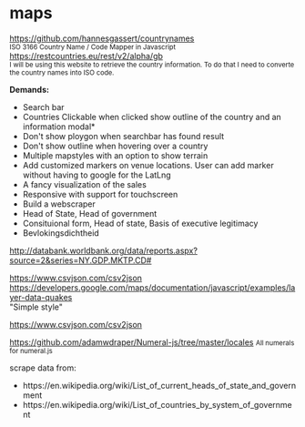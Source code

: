 # maps
https://github.com/hannesgassert/countrynames <br>
<small>ISO 3166 Country Name / Code Mapper in Javascript</small><br>
https://restcountries.eu/rest/v2/alpha/gb <br>
<small>I will be using this website to retrieve the country information. To do that I need to converte the country names into ISO code.</small>

<b>Demands:</b>
<ul>
    <li>Search bar</li>
    <li>Countries Clickable when clicked show outline of the country and an information modal*</li>
    <li>Don't show ploygon when searchbar has found result</li>
    <li>Don't show outline when hovering over a country</li>
    <li>Multiple mapstyles with an option to show terrain</li>
    <li>Add customized markers on venue locations. User can add marker without having to google for the LatLng</li>
    <li>A fancy visualization of the sales</li>
    <li>Responsive with support for touchscreen</li>
    <li>Build a webscraper</li>
    <li>Head of State,  Head of government</li>
    <li>Consituional form, Head of state, Basis of executive legitimacy</li>
    <li>Bevlokingsdichtheid</li>
</ul>  

 http://databank.worldbank.org/data/reports.aspx?source=2&series=NY.GDP.MKTP.CD# <br>

https://www.csvjson.com/csv2json<br>
https://developers.google.com/maps/documentation/javascript/examples/layer-data-quakes<br>
"Simple style"

https://www.csvjson.com/csv2json

https://github.com/adamwdraper/Numeral-js/tree/master/locales
<small>All numerals for numeral.js</small>

scrape data from:
<ul>
    <li>https://en.wikipedia.org/wiki/List_of_current_heads_of_state_and_government</li>
    <li>https://en.wikipedia.org/wiki/List_of_countries_by_system_of_government</li>
</ul>

